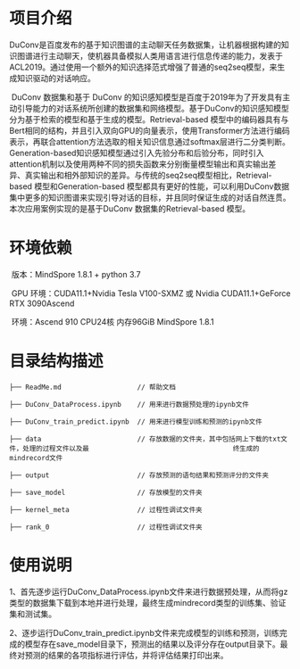 # 项目介绍

​	DuConv是百度发布的基于知识图谱的主动聊天任务数据集，让机器根据构建的知识图谱进行主动聊天，使机器具备模拟人类用语言进行信息传递的能力，发表于ACL2019。通过使用一个额外的知识选择范式增强了普通的seq2seq模型，来生成知识驱动的对话响应。

​     	DuConv 数据集和基于 DuConv 的知识感知模型是百度于2019年为了开发具有主动引导能力的对话系统所创建的数据集和网络模型。基于DuConv的知识感知模型分为基于检索的模型和基于生成的模型。Retrieval-based 模型中的编码器具有与Bert相同的结构，并且引入双向GPU的向量表示，使用Transformer方法进行编码表示，再联合attention方法选取的相关知识信息通过softmax层进行二分类判断。Generation-based知识感知模型通过引入先验分布和后验分布，同时引入attention机制以及使用两种不同的损失函数来分别衡量模型输出和真实输出差异、真实输出和相外部知识的差异。与传统的seq2seq模型相比，Retrieval-based 模型和Generation-based 模型都具有更好的性能，可以利用DuConv数据集中更多的知识图谱来实现引导对话的目标，并且同时保证生成的对话自然连贯。本次应用案例实现的是基于DuConv 数据集的Retrieval-based 模型。



# 环境依赖

​	版本：MindSpore 1.8.1 + python 3.7

​	GPU 环境：CUDA11.1+Nvidia Tesla V100-SXMZ 或 Nvidia CUDA11.1+GeForce RTX 3090Ascend 

​	环境：Ascend 910 CPU24核 内存96GiB MindSpore 1.8.1



# 目录结构描述
    ├── ReadMe.md                   // 帮助文档
    
    ├── DuConv_DataProcess.ipynb    // 用来进行数据预处理的ipynb文件
    
    ├── DuConv_train_predict.ipynb  // 用来进行模型训练和预测的ipynb文件
    
    ├── data                        // 存放数据的文件夹，其中包括网上下载的txt文件，处理的过程文件以及最                                    终生成的mindrecord文件
    
    ├── output                      // 存放预测的语句结果和预测评分的文件夹
    
    ├── save_model                  // 存放模型的文件夹
    
    ├── kernel_meta                 // 过程性调试文件夹
    
    ├── rank_0                      // 过程性调试文件夹



# 使用说明

 1、首先逐步运行DuConv_DataProcess.ipynb文件来进行数据预处理，从而将gz类型的数据集下载到本地并进行处理，最终生成mindrecord类型的训练集、验证集和测试集。

2、逐步运行DuConv_train_predict.ipynb文件来完成模型的训练和预测，训练完成的模型存在save_model目录下，预测出的结果以及评分存在output目录下。最终对预测的结果的各项指标进行评估，并将评估结果打印出来。



